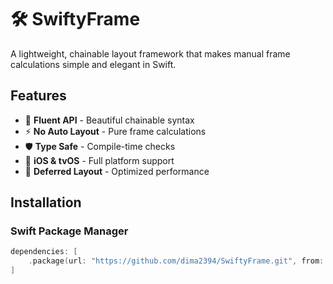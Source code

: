 # 🛠 SwiftyFrame

A lightweight, chainable layout framework that makes manual frame calculations simple and elegant in Swift.

## Features

- 🧩 **Fluent API** - Beautiful chainable syntax
- ⚡ **No Auto Layout** - Pure frame calculations
- 🛡 **Type Safe** - Compile-time checks
- 📱 **iOS & tvOS** - Full platform support
- 🔄 **Deferred Layout** - Optimized performance

## Installation

### Swift Package Manager

```swift
dependencies: [
    .package(url: "https://github.com/dima2394/SwiftyFrame.git", from: "0.3.6")
]
